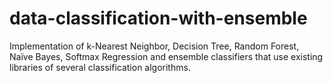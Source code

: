 # data-classification-with-ensemble
Implementation of k-Nearest Neighbor, Decision Tree, Random Forest, Naïve Bayes, Softmax Regression and ensemble classifiers that use existing libraries of several classification algorithms.
